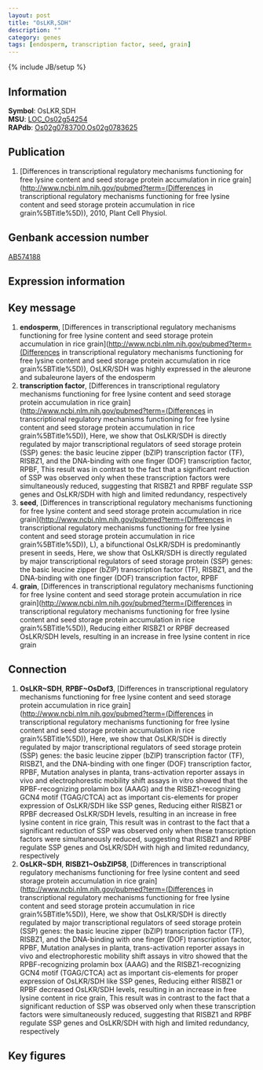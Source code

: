 ```yaml
---
layout: post
title: "OsLKR,SDH"
description: ""
category: genes
tags: [endosperm, transcription factor, seed, grain]
---
```

{% include JB/setup %}

## Information
__Symbol__: OsLKR,SDH  
__MSU__: [LOC_Os02g54254](http://rice.plantbiology.msu.edu/cgi-bin/ORF_infopage.cgi?orf=LOC_Os02g54254)  
__RAPdb__: [Os02g0783700](http://rapdb.dna.affrc.go.jp/viewer/gbrowse_details/irgsp1?name=Os02g0783700),[Os02g0783625](http://rapdb.dna.affrc.go.jp/viewer/gbrowse_details/irgsp1?name=Os02g0783625)  

## Publication
1. [Differences in transcriptional regulatory mechanisms functioning for free lysine content and seed storage protein accumulation in rice grain](http://www.ncbi.nlm.nih.gov/pubmed?term=(Differences in transcriptional regulatory mechanisms functioning for free lysine content and seed storage protein accumulation in rice grain%5BTitle%5D)), 2010, Plant Cell Physiol.

## Genbank accession number
[AB574188](http://www.ncbi.nlm.nih.gov/nuccore/AB574188)

## Expression information

## Key message
1. __endosperm__, [Differences in transcriptional regulatory mechanisms functioning for free lysine content and seed storage protein accumulation in rice grain](http://www.ncbi.nlm.nih.gov/pubmed?term=(Differences in transcriptional regulatory mechanisms functioning for free lysine content and seed storage protein accumulation in rice grain%5BTitle%5D)),  OsLKR/SDH was highly expressed in the aleurone and subaleurone layers of the endosperm
2. __transcription factor__, [Differences in transcriptional regulatory mechanisms functioning for free lysine content and seed storage protein accumulation in rice grain](http://www.ncbi.nlm.nih.gov/pubmed?term=(Differences in transcriptional regulatory mechanisms functioning for free lysine content and seed storage protein accumulation in rice grain%5BTitle%5D)),  Here, we show that OsLKR/SDH is directly regulated by major transcriptional regulators of seed storage protein (SSP) genes: the basic leucine zipper (bZIP) transcription factor (TF), RISBZ1, and the DNA-binding with one finger (DOF) transcription factor, RPBF, This result was in contrast to the fact that a significant reduction of SSP was observed only when these transcription factors were simultaneously reduced, suggesting that RISBZ1 and RPBF regulate SSP genes and OsLKR/SDH with high and limited redundancy, respectively
3. __seed__, [Differences in transcriptional regulatory mechanisms functioning for free lysine content and seed storage protein accumulation in rice grain](http://www.ncbi.nlm.nih.gov/pubmed?term=(Differences in transcriptional regulatory mechanisms functioning for free lysine content and seed storage protein accumulation in rice grain%5BTitle%5D)),  L), a bifunctional OsLKR/SDH is predominantly present in seeds, Here, we show that OsLKR/SDH is directly regulated by major transcriptional regulators of seed storage protein (SSP) genes: the basic leucine zipper (bZIP) transcription factor (TF), RISBZ1, and the DNA-binding with one finger (DOF) transcription factor, RPBF
4. __grain__, [Differences in transcriptional regulatory mechanisms functioning for free lysine content and seed storage protein accumulation in rice grain](http://www.ncbi.nlm.nih.gov/pubmed?term=(Differences in transcriptional regulatory mechanisms functioning for free lysine content and seed storage protein accumulation in rice grain%5BTitle%5D)),  Reducing either RISBZ1 or RPBF decreased OsLKR/SDH levels, resulting in an increase in free lysine content in rice grain

## Connection
1. __OsLKR~SDH__, __RPBF~OsDof3__, [Differences in transcriptional regulatory mechanisms functioning for free lysine content and seed storage protein accumulation in rice grain](http://www.ncbi.nlm.nih.gov/pubmed?term=(Differences in transcriptional regulatory mechanisms functioning for free lysine content and seed storage protein accumulation in rice grain%5BTitle%5D)),  Here, we show that OsLKR/SDH is directly regulated by major transcriptional regulators of seed storage protein (SSP) genes: the basic leucine zipper (bZIP) transcription factor (TF), RISBZ1, and the DNA-binding with one finger (DOF) transcription factor, RPBF, Mutation analyses in planta, trans-activation reporter assays in vivo and electrophorestic mobility shift assays in vitro showed that the RPBF-recognizing prolamin box (AAAG) and the RISBZ1-recognizing GCN4 motif (TGAG/CTCA) act as important cis-elements for proper expression of OsLKR/SDH like SSP genes, Reducing either RISBZ1 or RPBF decreased OsLKR/SDH levels, resulting in an increase in free lysine content in rice grain, This result was in contrast to the fact that a significant reduction of SSP was observed only when these transcription factors were simultaneously reduced, suggesting that RISBZ1 and RPBF regulate SSP genes and OsLKR/SDH with high and limited redundancy, respectively
2. __OsLKR~SDH__, __RISBZ1~OsbZIP58__, [Differences in transcriptional regulatory mechanisms functioning for free lysine content and seed storage protein accumulation in rice grain](http://www.ncbi.nlm.nih.gov/pubmed?term=(Differences in transcriptional regulatory mechanisms functioning for free lysine content and seed storage protein accumulation in rice grain%5BTitle%5D)),  Here, we show that OsLKR/SDH is directly regulated by major transcriptional regulators of seed storage protein (SSP) genes: the basic leucine zipper (bZIP) transcription factor (TF), RISBZ1, and the DNA-binding with one finger (DOF) transcription factor, RPBF, Mutation analyses in planta, trans-activation reporter assays in vivo and electrophorestic mobility shift assays in vitro showed that the RPBF-recognizing prolamin box (AAAG) and the RISBZ1-recognizing GCN4 motif (TGAG/CTCA) act as important cis-elements for proper expression of OsLKR/SDH like SSP genes, Reducing either RISBZ1 or RPBF decreased OsLKR/SDH levels, resulting in an increase in free lysine content in rice grain, This result was in contrast to the fact that a significant reduction of SSP was observed only when these transcription factors were simultaneously reduced, suggesting that RISBZ1 and RPBF regulate SSP genes and OsLKR/SDH with high and limited redundancy, respectively

## Key figures


